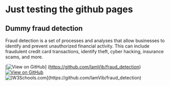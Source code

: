 
# Just testing the github pages

## Dummy fraud detection

Fraud detection is a set of processes and analyses that allow businesses to identify and prevent unauthorized financial activity. This can include fraudulent credit card transactions, identify theft, cyber hacking, insurance scams, and more.

[![View on GitHub](https://img.shields.io/badge/GitHub-View_on_GitHub-blue?logo=GitHub)] (https://github.com/IamVib/fraud_detection)
<br>
<a href="(https://github.com/IamVib/fraud_detection">![View on GitHub](https://img.shields.io/badge/GitHub-View_on_GitHub-blue?logo=GitHub)</a>
<br>
<img src="https://img.shields.io/badge/GitHub-View_on_GitHub-blue?logo=GitHub" alt="[W3Schools.com](https://github.com/IamVib/fraud_detection)">
